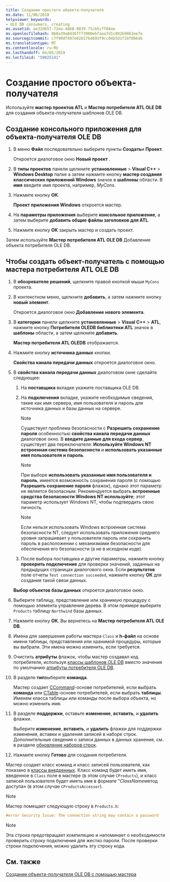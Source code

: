 ```yaml
---
title: Создание простого объекта-получателя
ms.date: 11/06/2018
helpviewer_keywords:
- OLE DB consumers, creating
ms.assetid: ae32d657-72ea-4db8-9839-75cb5cff68ae
ms.openlocfilehash: 060a39a8436ff73900ebfaea7d1c882b9862ee7e
ms.sourcegitcommit: c7f90df497e6261764893f9cc04b5d1f1bf0b64b
ms.translationtype: MT
ms.contentlocale: ru-RU
ms.lasthandoff: 04/05/2019
ms.locfileid: "59025141"
---
```

# <a name="creating-a-simple-consumer"></a>Создание простого объекта-получателя

Используйте **мастер проектов ATL** и **Мастер потребителя ATL OLE DB** для создания объекта-получателя шаблонов OLE DB.

## <a name="to-create-a-console-application-for-an-ole-db-consumer"></a>Создание консольного приложения для объекта-получателя OLE DB

1. В меню **Файл** последовательно выберите пункты **Создать**и **Проект**.

   Откроется диалоговое окно **Новый проект** .

1. В **типы проектов** панели щелкните **установленные** > **Visual C++** > **Windows Desktop** папке а затем нажмите кнопку **мастер создания классических приложений Windows** значок в **шаблоны** области. В **имя** введите имя проекта, например, *MyCons*.

1. Нажмите кнопку **ОК**.

   **Проект приложения Windows** откроется мастер.

1. На **параметры приложения** выберите **консольное приложение**, а затем выберите **добавить общие файлы заголовков для ATL**.

1. Нажмите кнопку **ОК** закрыть мастер и создать проект.

Затем используйте **Мастер потребителя ATL OLE DB** Добавление объекта потребителя OLE DB.

## <a name="to-create-a-consumer-with-the-atl-ole-db-consumer-wizard"></a>Чтобы создать объект-получатель с помощью мастера потребителя ATL OLE DB

1. В **обозревателе решений**, щелкните правой кнопкой мыши `MyCons` проекта.

1. В контекстном меню, щелкните **добавить**, а затем нажмите кнопку **новый элемент**.

   Откроется диалоговое окно **Добавление нового элемента**.

1. В **категории** панели щелкните **установленные** > **Visual C++** > **ATL**, нажмите кнопку **Потребителя OLEDB библиотеки ATL** значок в **шаблоны** области, а затем щелкните **добавить**.

   **Мастер потребителя ATL OLEDB** отображается.

1. Нажмите кнопку **источника данных** кнопки.

   **Свойства канала передачи данных** откроется диалоговое окно.

1. В **свойства канала передачи данных** диалоговом окне сделайте следующее:

   1. На **поставщика** вкладке укажите поставщика OLE DB.

   1. На **подключения** вкладке, укажите необходимые сведения, такие как имя сервера, имя пользователя и пароль для источника данных и базы данных на сервере.

      > [!NOTE]
      > Существует проблема безопасности с **Разрешить сохранение пароля** особенностью **свойства канала передачи данных** диалоговое окно. В **введите данные для входа сервер**, существует два переключателя: **Используйте Windows NT встроенная система безопасности** и **использовать указанные имя пользователя и пароль**.

      > [!NOTE]
      > При выборе **использовать указанные имя пользователя и пароль**, имеется возможность сохранения пароля (с помощью **Разрешить сохранение пароля** флажок), однако этот параметр не является безопасным. Рекомендуется выбрать **встроенные средства безопасности Windows NT используйте**; этот параметр использует Windows NT, чтобы подтвердить свою личность.

      > [!NOTE]
      > Если нельзя использовать Windows встроенная система безопасности NT, следует использовать приложения среднего уровня запрашивает у пользователя пароль или сохранить пароль в расположении с механизмами безопасности для обеспечения его безопасности (а не в исходном коде).

   1. После выбора поставщика и другие параметры, нажмите кнопку **проверить подключение** для проверки значений, заданных на предыдущих страницах диалогового окна. Если **результатов** поле отчеты `Test connection succeeded`, нажмите кнопку **ОК** для создания такой связи данных.

   **Выбор объектов базы данных** откроется диалоговое окно.

1. Выберите таблицу, представление или хранимую процедуру с помощью элемента управления дерева. В этом примере выберите `Products` таблицу `Northwind` базы данных.

1. Нажмите кнопку **ОК**. Вы вернетесь на **Мастер потребителя ATL OLE DB**.

1. Имена для завершения работы мастера `Class` и **h-файл** на основе имени таблицы, представления или хранимой процедуры, которые вы выбрали. Эти имена можно изменить, если требуется.

1. Очистить **атрибуты** флажок, чтобы мастер создавал код потребителя, используя [классы шаблонов OLE DB](../../data/oledb/ole-db-consumer-templates-reference.md) вместо значения по умолчанию [атрибуты потребителя OLE DB](../../windows/ole-db-consumer-attributes.md).

1. В разделе **тип**выберите **команда**.

   Мастер создает [CCommand](../../data/oledb/ccommand-class.md)-основе потребителей, если выбрать **команда** или [CTable](../../data/oledb/ctable-class.md)-основе потребителей, если выбрать **таблицы**. Именем класса таблицы или команды после выбора объекта, но можно изменить имя.

1. В разделе **поддержки**, оставьте **изменение**, **вставить**, и **удалить** флажки.

   Выберите **изменение**, **вставить**, и **удалить** флажки для поддержки изменения, вставки и удаления записей в наборе строк. Дополнительные сведения о записи данных в данных хранения, см. в разделе [обновление наборов строк](../../data/oledb/updating-rowsets.md).

1. Нажмите кнопку **Готово** для создания потребителя.

Мастер создает класс команд и класс записей пользователя, как показано в [классы внедренных](../../data/oledb/consumer-wizard-generated-classes.md). Класс команд будет иметь имя, введенное в `Class` поле в мастере (в этом случае `CProducts`), и класс записей пользователя будет иметь имя в формате "*ClassName*метод доступа» (в этом случае `CProductsAccessor`).

> [!NOTE]
> Мастер помещает следующую строку в `Products.h`:

```cpp
#error Security Issue: The connection string may contain a password
```

> [!NOTE]
> Эта строка предотвращает компиляцию и напоминает о необходимости проверить строку подключения для жестко пароли. После проверки строки подключения, можно удалить эту строку кода.

## <a name="see-also"></a>См. также

[Создание объекта-получателя OLE DB с помощью мастера](../../data/oledb/creating-an-ole-db-consumer-using-a-wizard.md)
